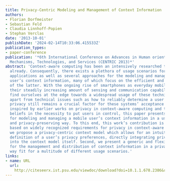 ```yaml
---
title: Privacy-Centric Modeling and Management of Context Information
authors:
- Florian Dorfmeister
- Sebastian Feld
- Claudia Linnhoff-Popien
- Stephan Verclas
date: '2013-10-01'
publishDate: '2024-02-14T10:33:06.415533Z'
publication_types:
- paper-conference
publication: '*6th International Conference on Advances in Human oriented and Personalized
  Mechanisms, Technologies, and Services (CENTRIC 2013)*'
abstract: 'Context-aware computing has been an intensively researched topic for years
  already. Consequently, there exists a plethora of usage scenarios for context-aware
  applications as well as several approaches for the modeling and management of a
  user’s context information, many of which focus on the efficient and scalable distribution
  of the latter. With the ongoing rise of smartphones as everyday mobile devices and
  their steadily increasing amount of sensing and communication capabilities, we finally
  find ourselves at the edge towards a widespread usage of these techniques. However,
  apart from technical issues such as how to reliably determine a user’s current context,
  privacy still remains a crucial factor for these systems’ acceptance rate. Therefore,
  inspired by earlier works on privacy in context-aware computing and the authors’
  beliefs in the necessity to put users in control, this paper presents a novel approach
  for modeling and managing a mobile user’s context information in a user-centric
  and privacy-preserving way. To this end, this work’s contribution is twofold: First,
  based on widely recognized requirements for privacy in context-aware applications,
  we propose a privacy-centric context model which allows for an intuitive and context-dependent
  definition of a user’s privacy preferences, directly integrating privacy aspects
  into the context model itself. Second, we present a generic and flexible architecture
  for the management and distribution of context information in a privacy-preserving
  way fit for a multitude of different usage scenarios.'
links:
- name: URL
  url: 
    http://citeseerx.ist.psu.edu/viewdoc/download?doi=10.1.1.678.2386&rep=rep1&type=pdf
---
```

